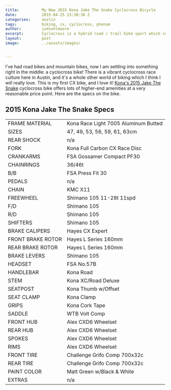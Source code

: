 ```yaml
---
title:			My New 2015 Kona Jake The Snake Cyclocross Bicycle
date:			2015-04-25 23:38:38 Z
categories:		austin
tags:			biking, cx, cyclocross, phenom
author:			judsonlmoore
excerpt:		Cyclocross is a hybrid road / trail bike sport which combines speed with ruggedness. I am starting to race CX and starting off with Kona's Jake The Snake.
layout:			post
image:			../assets/images/


---
```


I've had road bikes and mountain bikes, now I am settling into something right in the middle: a cyclocross bike! There is a vibrant cyclocross race culture here in Austin, and it's a whole other world of biking which I think I will really love. This is my first CX bike, and I love it! [Kona's 2015 Jake The Snake](http://2015.konaworld.com/jake_the_snake.cfm) cyclocross bike offers lots of higher-end amenities at a very reasonable price point. Here are the specs on the bike.

## 2015 Kona Jake The Snake Specs

|||
|--- |--- |
|FRAME MATERIAL|Kona Race Light 7005 Aluminum Butted|
|SIZES|47, 49, 53, 56, 59, 61, 63cm|
|REAR SHOCK|n/a|
|FORK|Kona Full Carbon CX Race Disc|
|CRANKARMS|FSA Gossamer Compact PF30|
|CHAINRINGS|36/46t|
|B/B|FSA Press Fit 30|
|PEDALS|n/a|
|CHAIN|KMC X11|
|FREEWHEEL|Shimano 105 11-28t 11spd|
|F/D|Shimano 105|
|R/D|Shimano 105|
|SHIFTERS|Shimano 105|
|BRAKE CALIPERS|Hayes CX Expert|
|FRONT BRAKE ROTOR|Hayes L Series 160mm|
|REAR BRAKE ROTOR|Hayes L Series 160mm|
|BRAKE LEVERS|Shimano 105|
|HEADSET|FSA No.57B|
|HANDLEBAR|Kona Road|
|STEM|Kona XC/Road Deluxe|
|SEATPOST|Kona Thumb w/Offset|
|SEAT CLAMP|Kona Clamp|
|GRIPS|Kona Cork Tape|
|SADDLE|WTB Volt Comp|
|FRONT HUB|Alex CXD6 Wheelset|
|REAR HUB|Alex CXD6 Wheelset|
|SPOKES|Alex CXD6 Wheelset|
|RIMS|Alex CXD6 Wheelset|
|FRONT TIRE|Challenge Grifo Comp 700x32c|
|REAR TIRE|Challenge Grifo Comp 700x32c|
|PAINT COLOR|Matt Green w/Black & White|
|EXTRAS|n/a|
